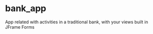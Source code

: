 # bank_app
App related with activities in a traditional bank, with your views built in JFrame Forms
